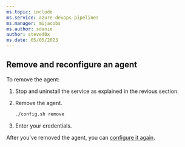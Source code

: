 ```yaml
---
ms.topic: include
ms.service: azure-devops-pipelines
ms.manager: mijacobs
ms.author: sdanie
author: steved0x
ms.date: 05/05/2023
---
```


## Remove and reconfigure an agent

To remove the agent:

1. Stop and uninstall the service as explained in the revious section.

2. Remove the agent.
   ```bash
   ./config.sh remove
   ```
3. Enter your credentials.

After you've removed the agent, you can [configure it again](#download-configure).

